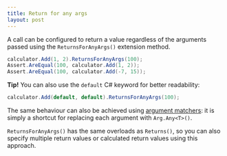 ```yaml
---
title: Return for any args
layout: post
---
```


<!--
```requiredcode
public interface ICalculator {
    int Add(int a, int b);
    string Mode { get; set; }
}
ICalculator calculator;
[SetUp] public void SetUp() { calculator = Substitute.For<ICalculator>(); }
```
-->

A call can be configured to return a value regardless of the arguments passed using the `ReturnsForAnyArgs()` extension method.

```csharp
calculator.Add(1, 2).ReturnsForAnyArgs(100); 
Assert.AreEqual(100, calculator.Add(1, 2));
Assert.AreEqual(100, calculator.Add(-7, 15));
```

**Tip!** You can also use the `default` C# keyword for better readability:

```csharp
calculator.Add(default, default).ReturnsForAnyArgs(100);
```

The same behaviour can also be achieved using [argument matchers](/help/argument-matchers): it is simply a shortcut for replacing each argument with `Arg.Any<T>()`.

`ReturnsForAnyArgs()` has the same overloads as `Returns()`, so you can also specify multiple return values or calculated return values using this approach.